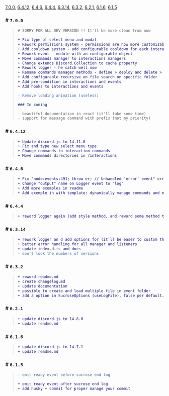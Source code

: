 [7.0.0](700), [6.4.12](#6412), [6.4.6](#646), [6.4.4](#644), [6.3.14](#6314), [6.3.2](#632), [6.2.1](#621), [6.1.6](#616), [6.1.5](#615)

### # `7.0.0`

> ```diff
> # SORRY FOR ALL DEV VERSION !! It'll be more clean from now
>
> + Fix type of select menu and modal
> + Rework permissions system - permissions are now more customizable and understandable
> + Add cooldown system - add configurable cooldown for each interaction
> + Rework event - module with an configurable object
> + Move commands manager to interactions managers
> + Change extends Discord.Collection to cache property
> + Rework logger - he catch well now
> + Rename commands manager methods - define > deploy and delete > undeploy
> + Add configurable recursive on file search on specific folder
> + Add pre-condition in interactions and events
> + Add hooks to interactions and events
>
> - Remove loading animation (useless)
> ```
>
> ```md
> ### In coming
>
> - beautiful documentation in react (it'll take some time)
> - support for message command with prefix (not my priority)
> ```

### # `6.4.12`

> ```diff
> + Update discord.js to 14.11.0
> + Fix and type new select menu type
> + Change commands to interaction commands
> + Move commands directories in /interactions
> ```

### # `6.4.6`

> ```diff
> + Fix "node:events:491; throw er; // Unhandled 'error' event" error with adding `client.on('error', () => {})`
> + Change "output" name on Logger event to "log"
> + Add more exemples in readme
> + Add exemple in with template: dynamically manage commands and more with default eval command
> ```

### # `6.4.4`

> ```diff
> + reword logger again (add style method, and reword some method to me more user friendly)
> ```

### # `6.3.14`

> ```diff
> + rework logger an d add options for (it'll be easer to custom the loger in the futur)
> + better error handling for all manager and listeners
> + update index.d.ts and docs
> - don't look the numbers of versions
> ```

### # `6.3.2`

> ```diff
> + reword readme.md
> + create changelog.md
> + update documentation
> + possible to create and load multiple file in event folder
> + add a option in SucroseOptions (useLogFile), false per default. This option with a true value, will create a logs folder and add log file in at each bot start
> ```

### # `6.2.1`

> ```diff
> + update discord.js to 14.8.0
> + update readme.md
> ```

### # `6.1.6`

> ```diff
> + update discord.js to 14.7.1
> + update readme.md
> ```

### # `6.1.5`

> ```diff
> - emit ready event before sucrose end log
>
> + emit ready event after sucrose end log
> + add husky + commit for proper manage your commit
> ```
